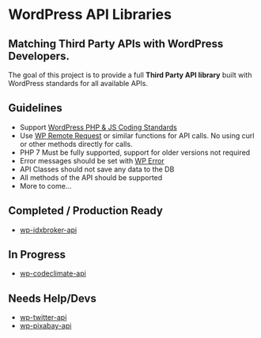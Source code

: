 # WordPress API Libraries

## Matching Third Party APIs with WordPress Developers.

The goal of this project is to provide a full **Third Party API library** built with WordPress standards for all available APIs.

## Guidelines

* Support [WordPress PHP & JS Coding Standards](https://codex.wordpress.org/WordPress_Coding_Standards)
* Use [WP Remote Request](https://developer.wordpress.org/reference/functions/wp_remote_request/) or similar functions for API calls. No using curl or other methods directly for calls.
* PHP 7 Must be fully supported, support for older versions not required
* Error messages should be set with [WP Error](https://codex.wordpress.org/Class_Reference/WP_Error)
* API Classes should not save any data to the DB
* All methods of the API should be supported
* More to come...

## Completed / Production Ready

* [wp-idxbroker-api](https://github.com/wp-api-libraries/wp-idxbroker-api)

## In Progress

* [wp-codeclimate-api](https://github.com/wp-api-libraries/wp-codeclimate-api)

## Needs Help/Devs

* [wp-twitter-api](https://github.com/wp-api-libraries/wp-twitter-api)
* [wp-pixabay-api](https://github.com/wp-api-libraries/wp-pixabay-api)
